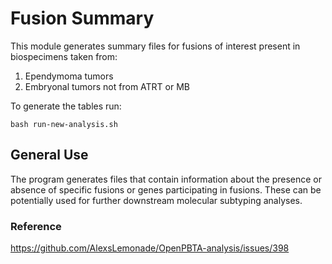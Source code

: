 # Fusion Summary

This module generates summary files for fusions of interest present in biospecimens taken from:

1. Ependymoma tumors
2. Embryonal tumors not from ATRT or MB

To generate the tables run:

```
bash run-new-analysis.sh
```

## General Use

The program generates files that contain information about the presence or absence of specific fusions or genes participating in fusions.
These can be potentially used for further downstream molecular subtyping analyses.

### Reference

https://github.com/AlexsLemonade/OpenPBTA-analysis/issues/398
